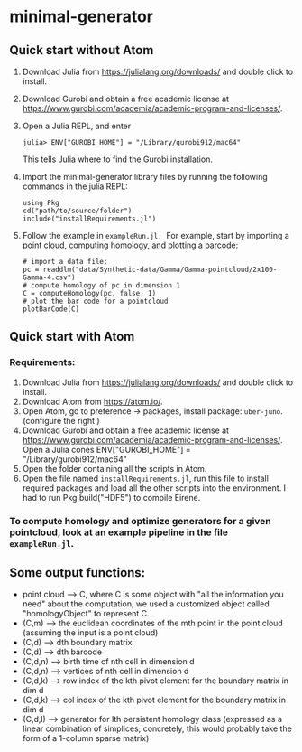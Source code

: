 # minimal-generator


## Quick start without Atom


1. Download Julia from https://julialang.org/downloads/ and double click to install.
2. Download Gurobi and obtain a free academic license at https://www.gurobi.com/academia/academic-program-and-licenses/.
3. Open a Julia REPL, and enter

	```
	julia> ENV["GUROBI_HOME"] = "/Library/gurobi912/mac64"
 	```
 	This tells Julia where to find the Gurobi installation.
4. Import the minimal-generator library files by running the following commands in the julia REPL:

	```
	using Pkg
	cd("path/to/source/folder")
	include("installRequirements.jl")
	```

5. Follow the example in `exampleRun.jl.`  For example, start by importing a point cloud, computing homology, and plotting a barcode:

	```
	# import a data file:
	pc = readdlm("data/Synthetic-data/Gamma/Gamma-pointcloud/2x100-Gamma-4.csv")
	# compute homology of pc in dimension 1
	C = computeHomology(pc, false, 1)
	# plot the bar code for a pointcloud
	plotBarCode(C)
	```


## Quick start with Atom


### Requirements:
1. Download Julia from https://julialang.org/downloads/ and double click to install.
2. Download Atom from https://atom.io/.
3. Open Atom, go to preference -> packages, install package: `uber-juno`.
(configure the right )
4. Download Gurobi and obtain a free academic license at https://www.gurobi.com/academia/academic-program-and-licenses/. Open a Julia cones ENV["GUROBI_HOME"] = "/Library/gurobi912/mac64"
5. Open the folder containing all the scripts in Atom.
6. Open the file named `installRequirements.jl`, run this file to install required packages and load all the other scripts into the environment. I had to run Pkg.build("HDF5") to compile Eirene.


### To compute homology and optimize generators for a given pointcloud, look at an example pipeline in the file `exampleRun.jl`.


## Some output functions:
* point cloud --> C, where C is some object with "all the information you need"
					about the computation, we used a customized object called "homologyObject" to represent C.
* (C,m) 	  --> the euclidean coordinates of the mth point in the point cloud
					(assuming the input is a point cloud)
* (C,d) 	  --> dth boundary matrix
* (C,d)	      --> dth barcode
* (C,d,n)	  --> birth time of nth cell in dimension d
* (C,d,n) 	  --> vertices of nth cell in dimension d
* (C,d,k) 	  --> row index of the kth pivot element for the boundary matrix in dim d
* (C,d,k) 	  --> col index of the kth pivot element for the boundary matrix in dim d
* (C,d,l) 	  --> generator for lth persistent homology class
					(expressed as a linear combination of simplices; concretely,
					this would probably take the form of a 1-column sparse matrix)

